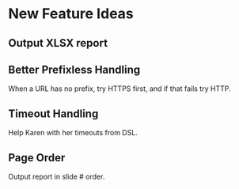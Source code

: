 # New Feature Ideas

## Output XLSX report

## Better Prefixless Handling

When a URL has no prefix, try HTTPS first, and if that fails try HTTP.

## Timeout Handling

Help Karen with her timeouts from DSL.

## Page Order

Output report in slide # order.
